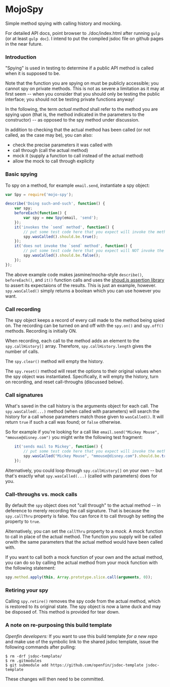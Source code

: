 # MojoSpy
Simple method spying with calling history and mocking.

For detailed API docs, point browser to ./doc/index.html after running `gulp` (or at least `gulp doc`). I intend to put the compiled jsdoc file on github pages in the near future.

### Introduction
"Spying" is used in testing to determine if a public API method is called when it is supposed to be.

Note that the function you are spying on must be publicly accessible;
you cannot spy on private methods.
This is not as severe a limitation as it may at first seem -- when you consider
that you should only be testing the public interface; you should not
be testing private functions anyway!

In the following, the term _actual method_ shall refer to the method you are spying upon
(that is, the method indicated in the parameters to the constructor)
-- as opposed to the spy method under discussion.

In addition to checking that the actual method has been called
(or not called, as the case may be), you can also:
* check the precise parameters it was called with
* call through (call the actual method)
* mock it (supply a function to call instead of the actual method)
* allow the mock to call through explicity

### Basic spying

To spy on a method, for example `email.send`, instantiate a spy object:

```javascript
var Spy = require('mojo-spy');

describe('Doing such-and-such', function() {
    var spy;
    beforeEach(function() {
        var spy = new Spy(email, 'send');
    });
    it('invokes the `send` method', function() {
        // put some test code here that you expect will invoke the method
        spy.wasCalled().should.be.true();
    });
    it('does not invoke the `send` method', function() {
        // put some test code here that you expect will NOT invoke the method
        spy.wasCalled().should.be.false();
    });
});
```

The above example code makes jasmine/mocha-style `describe()`, `beforeEach()`, and `it()` function calls and uses the [shoud.js assertion library](https://www.npmjs.com/package/should) to assert its expectaions of the results.
This is just an example, however. `spy.wasCalled()` simply returns a boolean which you can use however you want.

### Call recording

The spy object keeps a record of every call made to the method being spied on.
The recording can be turned on and off with the `spy.on()` and `spy.off()` methods.
Recording is initially ON.

When recording, each call to the method adds an element to the `spy.callHistory[]` array.
Therefore, `spy.callHistory.length` gives the number of calls.

The `spy.clear()` method will empty the history.

The `spy.reset()` method will reset the options to their original values when the spy object was instantiated. Specifically, it will empty the history, turn on recording, and reset call-throughs (discussed below).

### Call signatures

What's saved in the call history is the arguments object for each call.
The `spy.wasCalled(...)` method (when called with parameters) will search
the history for a call whose parameters match those given to
`wasCalled()`. It will return `true` if such a call was found; or `false` otherwise.

So for example if you're looking for a call like
`email.send("Mickey Mouse", "mmouse@disney.com")`
you might write the following test fragment:

```javascript
    it('sends mail to Mickey', function() {
        // put some test code here that you expect will invoke the method with the exepcted parameters
        spy.wasCalled("Mickey Mouse", "mmouse@disney.com").should.be.true();
    });
```

Alternatively, you could loop through `spy.callHistory[]` on your own -- but
that's exactly what `spy.wasCalled(...)` (called with parameters) does for you.

### Call-throughs vs. mock calls

By default the `spy` object does not "call through" to the actual method --
in deference to merely recording the call signature. That is because the
`spy.callThru` property is false. You can force it to call through by setting
the property to `true`.

Alternatively, you can set the `callThru` property to a _mock._
A mock function to call in place of the actual method.
The function you supply will be called orwith the same parameters
that the actual method would have been called with.

If you want to call both a mock function of your own and the actual method,
you can do so by calling the actual method from your mock function with the
following statement:

```javascript
spy.method.apply(this, Array.prototype.slice.call(arguments, 0));
```

### Retiring your spy

Calling `spy.retire()` removes the spy code from the actual method,
which is restored to its original state.
The spy object is now a lame duck and may be disposed of.
This method is provided for tear down.

### A note on re-purposing this build template

_Openfin developers:_
If you want to use this build template _for a new repo_
and make use of the symbolic link to the shared jsdoc
template, issue the following commands after pulling:

```shell
$ rm -drf jsdoc-template/
$ rm .gitmodules
$ git submodule add https://github.com/openfin/jsdoc-template jsdoc-template
 ```
 
 These changes will then need to be committed.
 
